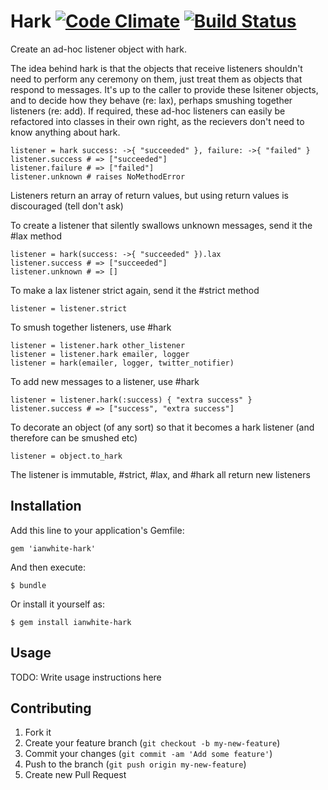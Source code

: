 # Hark [![Code Climate](https://codeclimate.com/repos/52691919c7f3a37a2301dfc5/badges/8f5a4caa333ec7a654ec/gpa.png)](https://codeclimate.com/repos/52691919c7f3a37a2301dfc5/feed) [![Build Status](https://travis-ci.org/ianwhite/hark.png)](https://travis-ci.org/ianwhite/hark)

Create an ad-hoc listener object with hark.

The idea behind hark is that the objects that receive listeners shouldn't need to perform any ceremony on
them, just treat them as objects that respond to messages.  It's up to the caller to provide these lsitener objects,
and to decide how they behave (re: lax), perhaps smushing together listeners (re: add).  If required, these ad-hoc
listeners can easily be refactored into classes in their own right, as the recievers don't need to know anything about
hark.

    listener = hark success: ->{ "succeeded" }, failure: ->{ "failed" }
    listener.success # => ["succeeded"]
    listener.failure # => ["failed"]
    listener.unknown # raises NoMethodError

Listeners return an array of return values, but using return values is discouraged (tell don't ask)

To create a listener that silently swallows unknown messages, send it the #lax method

    listener = hark(success: ->{ "succeeded" }).lax
    listener.success # => ["succeeded"]
    listener.unknown # => []

To make a lax listener strict again, send it the #strict method

    listener = listener.strict

To smush together listeners, use #hark

    listener = listener.hark other_listener
    listener = listener.hark emailer, logger
    listener = hark(emailer, logger, twitter_notifier)

To add new messages to a listener, use #hark

    listener = listener.hark(:success) { "extra success" }
    listener.success # => ["success", "extra success"]

To decorate an object (of any sort) so that it becomes a hark listener (and therefore can be smushed etc)

    listener = object.to_hark

The listener is immutable, #strict, #lax, and #hark all return new listeners

## Installation

Add this line to your application's Gemfile:

    gem 'ianwhite-hark'

And then execute:

    $ bundle

Or install it yourself as:

    $ gem install ianwhite-hark

## Usage

TODO: Write usage instructions here

## Contributing

1. Fork it
2. Create your feature branch (`git checkout -b my-new-feature`)
3. Commit your changes (`git commit -am 'Add some feature'`)
4. Push to the branch (`git push origin my-new-feature`)
5. Create new Pull Request
